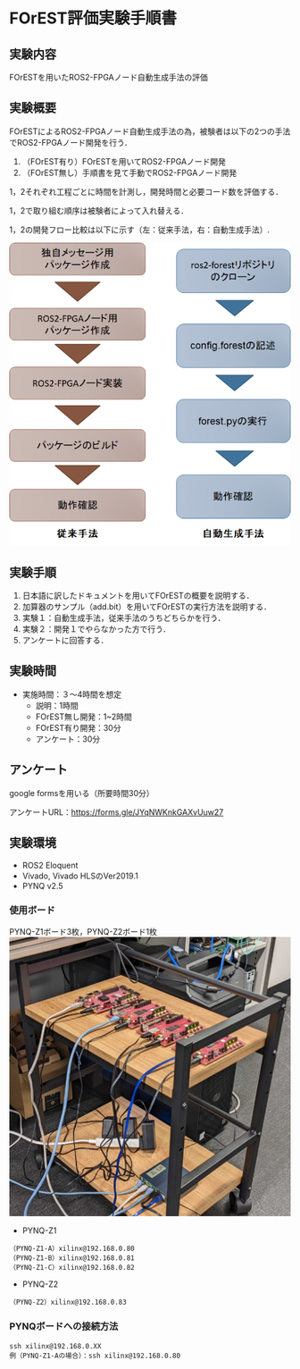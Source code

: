 # FOrEST評価実験手順書

## 実験内容
FOrESTを用いたROS2-FPGAノード自動生成手法の評価

## 実験概要
FOrESTによるROS2-FPGAノード自動生成手法の為，被験者は以下の2つの手法でROS2-FPGAノード開発を行う．
1. （FOrEST有り）FOrESTを用いてROS2-FPGAノード開発
2. （FOrEST無し）手順書を見て手動でROS2-FPGAノード開発

1，2それぞれ工程ごとに時間を計測し，開発時間と必要コード数を評価する．

1，2で取り組む順序は被験者によって入れ替える．

1，2の開発フロー比較は以下に示す（左：従来手法，右：自動生成手法）.

![ROS2-FPGAノード開発のフロー比較（左：従来手法，右：自動生成手法）](forest_flow.jpeg)


## 実験手順

1. 日本語に訳したドキュメントを用いてFOrESTの概要を説明する．
2. 加算器のサンプル（add.bit）を用いてFOrESTの実行方法を説明する．
3. 実験１：自動生成手法，従来手法のうちどちらかを行う．
4. 実験２：開発１でやらなかった方で行う．
5. アンケートに回答する．


## 実験時間
- 実施時間：３～4時間を想定
  - 説明：1時間
  - FOrEST無し開発：1~2時間
  - FOrEST有り開発：30分
  - アンケート：30分

## アンケート
google formsを用いる（所要時間30分）

アンケートURL：https://forms.gle/JYqNWKnkGAXvUuw27

## 実験環境

- ROS2 Eloquent
- Vivado, Vivado HLSのVer2019.1
- PYNQ v2.5

### 使用ボード
PYNQ-Z1ボード3枚，PYNQ-Z2ボード1枚
![実験に使用したPYNQボード](pynq_exp.jpg)

- PYNQ-Z1
```
（PYNQ-Z1-A）xilinx@192.168.0.80
（PYNQ-Z1-B）xilinx@192.168.0.81
（PYNQ-Z1-C）xilinx@192.168.0.82
```

- PYNQ-Z2
```
（PYNQ-Z2）xilinx@192.168.0.83
```

### PYNQボードへの接続方法
```
ssh xilinx@192.168.0.XX
例（PYNQ-Z1-Aの場合）：ssh xilinx@192.168.0.80
```



